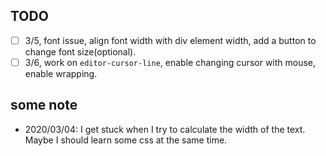 ## TODO
- [ ] 3/5, font issue, align font width with div element width, add a button to change font size(optional).
- [ ] 3/6, work on `editor-cursor-line`, enable changing cursor with mouse, enable wrapping.

## some note
* 2020/03/04: I get stuck when I try to calculate the width of the text. Maybe I should learn some css at the same time.
